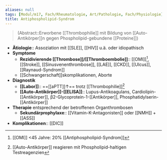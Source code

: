 ```yaml
---
aliases: null
tags: [Modul/m17, Fach/Rheumatologie, Art/Pathologie, Fach/Physiologie]
title: Antiphospholipid-Syndrom
---
```

> (Abstract::Erworbene [[Thrombophilie]] mit Bildung von [[Auto-Antikörper]]n gegen Phospholipid-gebundene [[Proteine]])
- **Ätiologie**:: Assoziation mit [[SLE]], [[HIV]] u.ä. oder idiopathisch
- **Symptome**
	- **Rezidivierende [[Thrombose]]/[[Thromboembolie]]**:: [[OMI]][^1], [[Stroke]], [[Sinusvenenthrombose]], [[LAE]], [[CKD]], [[Ulcus]], [[Raynaud-Syndrom]]
	- [[Schwangerschaft]]skomplikationen, Aborte
- **Diagnostik**
	- **[[Labor]]**:: ==[[aPTT]]↑== trotz [[Thrombophilie]][^2]
	- **[[Auto-Antikörper]]-[[ELISA]]**:: Lupus-Antikoagulans, Cardiolipin-[[Antikörper]], β2-Glycoprotein-1-[[Antikörper]], Phosphatidylserin-[[Antikörper]]
- **Therapie** entsprechend der betroffenen Organthrombosen
	- **Sekundärprophylaxe**:: [[Vitamin-K-Antagonisten]] oder [[NMH]] + [[ASS]]
- **Komplikationen**:: [[DIC]]

[^1]: [[OMI]] <45 Jahre: 20% [[Antiphospholipid-Syndrom]]
[^2]: [[Auto-Antikörper]] reagieren mit Phospholipid-haltigen Testreagenzien